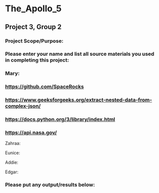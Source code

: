 # The_Apollo_5
## Project 3, Group 2

### Project Scope/Purpose:
#### 

### Please enter your name and list all source materials you used in completing this project:

### Mary:
### https://github.com/SpaceRocks
### https://www.geeksforgeeks.org/extract-nested-data-from-complex-json/
### https://docs.python.org/3/library/index.html
### https://api.nasa.gov/




Zahraa:



Eunice:



Addie:



Edgar:


### Please put any output/results below:
